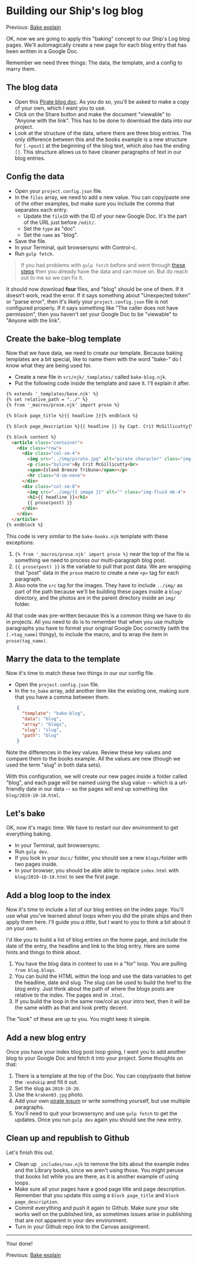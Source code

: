 # Building our Ship's log blog

Previous: [Bake explain](static-05-bake-explain.md)

OK, now we are going to apply this "baking" concept to our Ship's Log blog pages. We'll automagically create a new page for each blog entry that has been written in a Google Doc.

Remember we need three things: The data, the template, and a config to marry them.

## The blog data

- Open this [Pirate blog doc](https://docs.google.com/document/d/18XALhwT3zGnY6XHy1z1Z_7zfakvRSp-wlnlrTgFO3QQ/copy#). As you do so, you'll be asked to make a copy of your own, which I want you to use.
- Click on the Share button and make the document "viewable" to "Anyone with the link". This has to be done to download the data into our project.
- Look at the structure of the data, where there are three blog entries. The only difference between this and the books example is a new structure for `[.+post]` at the beginning of the blog text, which also has the ending `[]`. This structure allows us to have cleaner paragraphs of text in our blog entries.

## Config the data

- Open your `project.config.json` file.
- In the `files` array, we need to add a new value. You can copy/paste one of the other examples, but make sure you include the comma that separates each entry.
  - Update the `fileID` with the ID of your new Google Doc. It's the part of the URL just before `/edit/`.
  - Set the `type` as "doc".
  - Set the `name` as "blog".
- Save the file.
- In your Terminal, quit browsersync with Control-c.
- Run `gulp fetch`.

> If you had problems with `gulp fetch` before and went through [these steps](gulp-fetch-problems.md) then you already have the data and can move on. But do reach out to me so we can fix it.

It should now download **four** files, and "blog" should be one of them. If it doesn't work, read the error. If it says something about "Unexpected token" or "parse error", then it's likely your `project.config.json` file is not configured properly. If it says something like "The caller does not have permission", then you haven't set your Google Doc to be "viewable" to "Anyone with the link".

## Create the bake-blog template

Now that we have data, we need to create our template. Because baking templates are a bit special, like to name them with the word "bake-" do I know what they are being used for.

- Create a new file in `src/njk/_templates/` called `bake-blog.njk`.
- Put the following code inside the template and save it. I'll explain it after.

```html
{% extends '_templates/base.njk' %}
{% set relative_path = "../" %}
{% from '_macros/prose.njk' import prose %}

{% block page_title %}{{ headline }}{% endblock %}

{% block page_description %}{{ headline }} by Capt. Crit McGillicutty{% endblock %}

{% block content %}
  <article class="container">
    <div class="row">
      <div class="col-sm-4">
        <img src="../img/pirate.jpg" alt="pirate character" class="img-fluid">
        <p class="byline">By Crit McGillicutty<br>
        <span>Island Breeze Tribune</span></p>
        <hr class="d-sm-none">
      </div>
      <div class="col-sm-8">
        <img src="../img/{{ image }}" alt="" class="img-fluid mb-4">
        <h1>{{ headline }}</h1>
        {{ prose(post) }}
      </div>
    </div>
  </article>
{% endblock %}
```

This code is very similar to the `bake-books.njk` template with these exceptions:

1. `{% from '_macros/prose.njk' import prose %}` near the top of the file is something we need to process our multi-paragraph blog post.
2. `{{ prose(post) }}` is the variable to pull that post data. We are wrapping that "post" data in the `prose` macro to create a new `<p>` tag for each paragraph.
3. Also note the `src` tag for the images. They have to include `../img/` as part of the path because we'll be building these pages inside a `blog/` directory, and the photos are in the parent directory inside an `img/` folder.

All that code was pre-written because this is a common thing we have to do in projects. All you need to do is to remember that when you use multiple paragraphs you have to format your original Google Doc correctly (with the `[.+tag_name]` thingy), to include the macro, and to wrap the item in `prose(tag_name)`.

## Marry the data to the template

Now it's time to match these two things in our our config file.

- Open the `project.config.json` file.
- In the `to_bake` array, add another item like the existing one, making sure that you have a comma between them.

```json
    {
      "template": "bake-blog",
      "data": "blog",
      "array": "blogs",
      "slug": "slug",
      "path": "blog"
    }
```

Note the differences in the key values. Review these key values and compare them to the books example. All the values are new (though we used the term "slug" in both data sets).

With this configuration, we will create our new pages inside a folder called "blog", and each page will be named using the slug value -- which is a url-friendly date in our data -- so the pages will end up something like `blog/2019-10-18.html`.

## Let's bake

OK, now it's magic time. We have to restart our dev environment to get everything baking.

- In your Terminal, quit browsersync.
- Run `gulp dev`.
- If you look in your `docs/` folder, you should see a new `blogs/`folder with two pages inside.
- In your browser, you should be able able to replace `index.html` with `blog/2019-10-18.html` to see the first page.

## Add a blog loop to the index

Now it's time to include a list of our blog entries on the index page. You'll use what you've learned about loops when you did the pirate ships and then apply them here. I'll guide you _a little_, but I want to you to think a bit about it on your own.

I'd like you to build a list of blog entries on the home page, and include the date of the entry, the headline and link to the blog entry. Here are some hints and things to think about.

1. You have the blog data in context to use in a "for" loop. You are pulling `from blog.blogs`.
2. You can build the HTML within the loop and use the data variables to get the headline, date and slug. The slug can be used to build the href to the blog entry. Just think about the path of where the blogs posts are relative to the index. The pages end in `.html`.
3. If you build the loop in the same row/col as your intro text, then it will be the same width as that and look pretty decent.

The "look" of these are up to you. You might keep it simple.

## Add a new blog entry

Once you have your index blog post loop going, I want you to add another blog to your Google Doc and fetch it into your project. Some thoughts on that:

1. There is a template at the top of the Doc. You can copy/paste that below the `:endskip` and fill it out.
2. Set the slug as `2019-10-20`.
3. Use the `kraken03.jpg` photo.
4. Add your own [pirate ipsum](https://pirateipsum.me/) or write something yourself, but use multiple paragraphs.
5. You'll need to quit your browsersync and use `gulp fetch` to get the updates. Once you run `gulp dev` again you should see the new entry.

## Clean up and republish to Github

Let's finish this out.

- Clean up `_includes/nav.njk` to remove the bits about the example index and the Library books, since we aren't using those. You might peruse that books list while you are there, as it is another example of using loops.
- Make sure all your pages have a good page title and page description. Remember that you update this using a `block page_title` and `block page_description`.
- Commit everything and push it again to Github. Make sure your site works well on the published link, as sometimes issues arise in publishing that are not apparent in your dev environment.
- Turn in your Github repo link to the Canvas assignment.

---

Your done!

Previous: [Bake explain](static-05-bake-explain.md)
